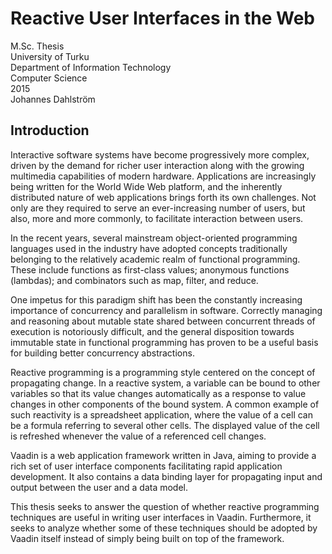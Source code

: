 Reactive User Interfaces in the Web
===

M.Sc. Thesis  
University of Turku  
Department of Information Technology  
Computer Science  
2015  
Johannes Dahlström

Introduction
---

Interactive software systems have become progressively more complex, driven by the demand for richer user interaction along with the growing multimedia capabilities of modern hardware. Applications are increasingly being written for the World Wide Web platform, and the inherently distributed nature of web applications brings forth its own challenges. Not only are they required to serve an ever-increasing number of users, but also, more and more commonly, to facilitate interaction between users. 

In the recent years, several mainstream object-oriented programming languages used in the industry have adopted concepts traditionally belonging to the relatively academic realm of functional programming. These include functions as first-class values; anonymous functions (lambdas); and combinators such as map, filter, and reduce.

One impetus for this paradigm shift has been the constantly increasing importance of concurrency and parallelism in software. Correctly managing and reasoning about mutable state shared between concurrent threads of execution is notoriously difficult, and the general disposition towards immutable state in functional programming has proven to be a useful basis for building better concurrency abstractions.

Reactive programming is a programming style centered on the concept of propagating change. In a reactive system, a variable can be bound to other variables so that its value changes automatically as a response to value changes in other components of the bound system. A common example of such reactivity is a spreadsheet application, where the value of a cell can be a formula referring to several other cells. The displayed value of the cell is refreshed whenever the value of a referenced cell changes.

Vaadin is a web application framework written in Java, aiming to provide a rich set of user interface components facilitating rapid application development. It also contains a data binding layer for propagating input and output between the user and a data model.

This thesis seeks to answer the question of whether reactive programming techniques are useful in writing user interfaces in Vaadin. Furthermore, it seeks to analyze whether some of these techniques should be adopted by Vaadin itself instead of simply being built on top of the framework.

